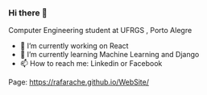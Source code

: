 ### Hi there 👋

Computer Engineering student at UFRGS , Porto Alegre

- 🔭 I’m currently working on React
- 🌱 I’m currently learning Machine Learning and Django
- 📫 How to reach me: Linkedin or Facebook

Page: https://rafarache.github.io/WebSite/
